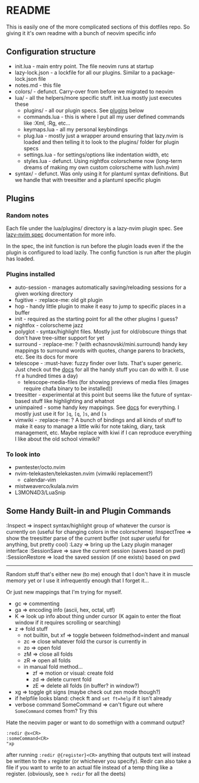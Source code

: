 # README

This is easily one of the more complicated sections of this dotfiles repo. So giving it it's own readme with a bunch of neovim specific info

## Configuration structure

- init.lua        - main entry point. The file neovim runs at startup
- lazy-lock.json  - a lockfile for all our plugins. Similar to a package-lock.json file
- notes.md        - this file
- colors/         - defunct. Carry-over from before we migrated to neovim
- lua/            - all the helpers/more specific stuff. init.lua mostly just executes these
  - plugins/      - all our plugin specs. See [plugins](#plugins) below
  - commands.lua  - this is where I put all my user defined commands like :Xml, :Rg, etc...
  - keymaps.lua   - all my personal keybindings
  - plug.lua      - mostly just a wrapper around ensuring that lazy.nvim is loaded and then telling it to look to the plugins/ folder for plugin specs
  - settings.lua  - for settings/options like indentation width, etc
  - styles.lua    - defunct. Using nightfox colorscheme now (long-term dreams of making my own custom colorscheme with lush.nvim)
- syntax/         - defunct. Was only using it for plantuml syntax definitions. But we handle that with treesitter and a plantuml specific plugin

## Plugins

### Random notes
Each file under the lua/plugins/ directory is a lazy-nvim plugin spec. See [lazy-nvim spec](https://lazy.folke.io/spec) documentation for more info.

In the spec, the init function is run before the plugin loads even if the the plugin is configured to load lazily. The config function is run after the plugin has loaded.

### Plugins installed
- auto-session - manages automatically saving/reloading sessions for a given working directory
- fugitive     - :replace-me: old git plugin
- hop          - handy little plugin to make it easy to jump to specific places in a buffer
- init         - required as the starting point for all the other plugins I guess?
- nightfox     - colorscheme jazz
- polyglot     - syntax/highlight files. Mostly just for old/obscure things that don't have tree-sitter support for yet
- surround     - :replace-me: ? (with echasnovski/mini.surround) handy key mappings to surround words with quotes, change parens to brackets, etc. See its docs for more
- telescope    - :must-have: fuzzy finder over lists. That's super generic. Just check out the [docs](https://github.com/nvim-telescope/telescope.nvim) for all the handy stuff you can do with it. (I use `ff` a hundred times a day)
  - telescope-media-files (for showing previews of media files (images require chafa binary to be installed))
- treesitter   - experimental at this point but seems like the future of syntax-based stuff like highlighting and whatnot
- unimpaired   - some handy key mappings. See [docs](https://github.com/tpope/vim-unimpaired) for everything. I mostly just use it for `]q`, `[q`, `]s`, and `[s`
- vimwiki      - :replace-me: ? A bunch of bindings and all kinds of stuff to make it easy to manage a little wiki for note taking, diary, task management, etc. Maybe replace with kiwi if I can reproduce everything I like about the old school vimwiki?


### To look into
- pwntester/octo.nvim
- nvim-telekasten/telekasten.nvim (vimwiki replacement?)
  - calendar-vim
- mistweaverco/kulala.nvim
- L3MON4D3/LuaSnip

## Some Handy Built-in and Plugin Commands

:Inspect         =>  inspect syntax/highlight group of whatever the cursor is currently on (useful for changing colors in the colorscheme)
:InspectTree     => show the treesitter parse of the current buffer (not _super_ useful for anything, but pretty cool)
:Lazy            => bring up the Lazy plugin manager interface
:SessionSave     => save the current session (saves based on pwd)
:SessionRestore  => load the saved session (if one exists) based on pwd

---

Random stuff that's either new (to me) enough that I don't have it in muscle memory yet or I use it infrequently enough that I forget it...

Or just new mappings that I'm trying for myself.

- gc => commenting
- ga => encoding info (ascii, hex, octal, utf)
- K => look up info about thing under cursor (K again to enter the float window if it requires scrolling or searching)
- z => fold stuff
  - not builtin, but <leader>xf => toggle between foldmethod=indent and manual
  - zc => close whatever fold the cursor is currently in
  - zo => open fold
  - zM => close all folds
  - zR => open all folds
  - in manual fold method...
    - zf => motion or visual: create fold
    - zd => delete current fold
    - zE => delete all folds (in buffer? in window?)
- <leader>xg => toggle git signs (maybe check out zen mode though?)
- if helpfile looks bland: check ft and `set ft=help` if it isn't already
- verbose command SomeCommand => can't figure out where `SomeCommand` comes from? Try this

Hate the neovim pager or want to do somethign with a command output?

```
:redir @x<CR>
:someCommand<CR>
"xp
```

after running `:redir @{register}<CR>` anything that outputs text will instead be written to the `x` register (or whichever you specify). Redir can also take a file if you want to write to an actual file instead of a temp thing like a register. (obviously, see `h redir` for all the deets)
